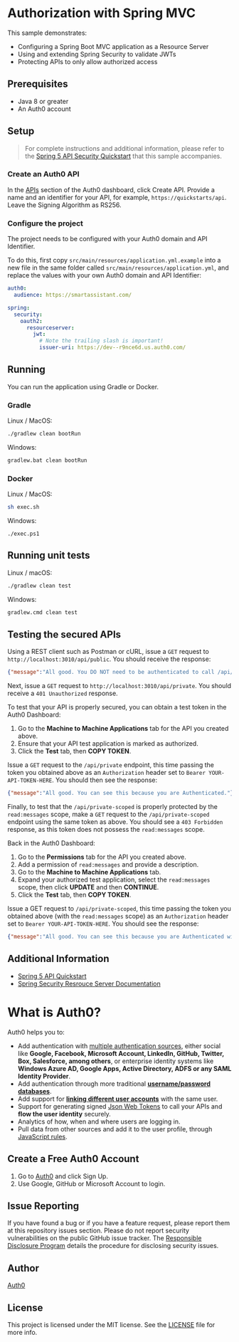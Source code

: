 # Authorization with Spring MVC

This sample demonstrates:

- Configuring a Spring Boot MVC application as a Resource Server
- Using and extending Spring Security to validate JWTs
- Protecting APIs to only allow authorized access

## Prerequisites

- Java 8 or greater
- An Auth0 account

## Setup

> For complete instructions and additional information, please refer to the [Spring 5 API Security Quickstart](https://auth0.com/docs/quickstart/backend/java-spring-security5) that this sample accompanies.

### Create an Auth0 API

In the [APIs](https://manage.auth0.com/dashboard/#/apis) section of the Auth0 dashboard, click Create API. Provide a name and an identifier for your API, for example, `https://quickstarts/api`. Leave the Signing Algorithm as RS256.

### Configure the project

The project needs to be configured with your Auth0 domain and API Identifier.

To do this, first copy `src/main/resources/application.yml.example` into a new file in the same folder called `src/main/resources/application.yml`, and replace the values with your own Auth0 domain and API Identifier:

```yaml
auth0:
  audience: https://smartassistant.com/

spring:
  security:
    oauth2:
      resourceserver:
        jwt:
          # Note the trailing slash is important!
          issuer-uri: https://dev--r9nce6d.us.auth0.com/
```

## Running

You can run the application using Gradle or Docker.

### Gradle

Linux / MacOS:
```bash
./gradlew clean bootRun
```

Windows:
```bash
gradlew.bat clean bootRun
```

### Docker

Linux / MacOS:
```bash
sh exec.sh
```

Windows:
```
./exec.ps1
```

## Running unit tests

Linux / macOS:

```bash
./gradlew clean test
```

Windows:

```bash
gradlew.cmd clean test
```

## Testing the secured APIs

Using a REST client such as Postman or cURL, issue a `GET` request to `http://localhost:3010/api/public`. You should receive the response:

```json
{"message":"All good. You DO NOT need to be authenticated to call /api/public."}
```

Next, issue a `GET` request to `http://localhost:3010/api/private`. You should receive a `401 Unauthorized` response.

To test that your API is properly secured, you can obtain a test token in the Auth0 Dashboard:

1. Go to the **Machine to Machine Applications** tab for the API you created above.
2. Ensure that your API test application is marked as authorized.
3. Click the **Test** tab, then **COPY TOKEN**.

Issue a `GET` request to the `/api/private` endpoint, this time passing the token you obtained above as an `Authorization` header set to `Bearer YOUR-API-TOKEN-HERE`. You should then see the response:

```json
{"message":"All good. You can see this because you are Authenticated."}
```

Finally, to test that the `/api/private-scoped` is properly protected by the `read:messages` scope, make a `GET` request to the `/api/private-scoped` endpoint using the same token as above. You should see a `403 Forbidden` response, as this token does not possess the `read:messages` scope.

Back in the Auth0 Dashboard:

1. Go to the **Permissions** tab for the API you created above.
2. Add a permission of `read:messages` and provide a description.
3. Go to the **Machine to Machine Applications** tab.
4. Expand your authorized test application, select the `read:messages` scope, then click **UPDATE** and then **CONTINUE**.
5. Click the **Test** tab, then **COPY TOKEN**.

Issue a GET request to `/api/private-scoped`, this time passing the token you obtained above (with the `read:messages` scope) as an `Authorization` header set to `Bearer YOUR-API-TOKEN-HERE`. You should see the response:

```json
{"message":"All good. You can see this because you are Authenticated with a Token granted the 'read:messages' scope"}
```

## Additional Information

- [Spring 5 API Quickstart](https://auth0.com/docs/quickstart/backend/java-spring-security5)
- [Spring Security Resrouce Server Documentation](https://docs.spring.io/spring-security/site/docs/current/reference/htmlsingle/#oauth2resourceserver)

# What is Auth0?

Auth0 helps you to:

- Add authentication with [multiple authentication sources](https://docs.auth0.com/identityproviders), either social like **Google, Facebook, Microsoft Account, LinkedIn, GitHub, Twitter, Box, Salesforce, among others**, or enterprise identity systems like **Windows Azure AD, Google Apps, Active Directory, ADFS or any SAML Identity Provider**.
- Add authentication through more traditional **[username/password databases](https://docs.auth0.com/mysql-connection-tutorial)**.
- Add support for **[linking different user accounts](https://docs.auth0.com/link-accounts)** with the same user.
- Support for generating signed [Json Web Tokens](https://docs.auth0.com/jwt) to call your APIs and **flow the user identity** securely.
- Analytics of how, when and where users are logging in.
- Pull data from other sources and add it to the user profile, through [JavaScript rules](https://docs.auth0.com/rules).

## Create a Free Auth0 Account

1. Go to [Auth0](https://auth0.com/signup) and click Sign Up.
2. Use Google, GitHub or Microsoft Account to login.

## Issue Reporting

If you have found a bug or if you have a feature request, please report them at this repository issues section. Please do not report security vulnerabilities on the public GitHub issue tracker. The [Responsible Disclosure Program](https://auth0.com/whitehat) details the procedure for disclosing security issues.

## Author

[Auth0](https://auth0.com)

## License

This project is licensed under the MIT license. See the [LICENSE](../LICENSE) file for more info.